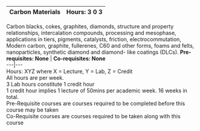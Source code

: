 **Carbon Materials** | **Hours: 3 0 3**  
---|---  
Carbon blacks, cokes, graphites, diamonds, structure and property relationships, intercalation compounds, processing and mesophase, applications in tiers, pigments, catalysts, friction, electrocommutation, Modern carbon, graphite, fullerenes, C60 and other forms, foams and felts, nanoparticles, synthetic diamond and diamond- like coatings (DLCs).
**Pre-requisites: None** | **Co-requisites: None**  
---|---  
Hours: XYZ where X = Lecture, Y = Lab, Z = Credit  
All hours are per week.  
3 Lab hours constitute 1 credit hour  
1 credit hour implies 1 lecture of 50mins per academic week. 16 weeks in total.  
Pre-Requisite courses are courses required to be completed before this course may be taken  
Co-Requisite courses are courses required to be taken along with this course
